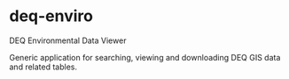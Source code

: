 deq-enviro
==========

DEQ Environmental Data Viewer

Generic application for searching, viewing and downloading DEQ GIS data and related tables.